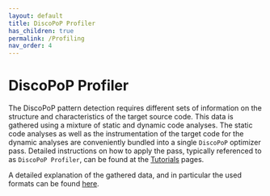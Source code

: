 ```yaml
---
layout: default
title: DiscoPoP Profiler
has_children: true
permalink: /Profiling
nav_order: 4
---
```


# DiscoPoP Profiler
The DiscoPoP pattern detection requires different sets of information on the structure and characteristics of the target source code.
This data is gathered using a mixture of static and dynamic code analyses.
The static code analyses as well as the instrumentation of the target code for the dynamic analyses are conveniently bundled into a single `DiscoPoP` optimizer pass.
Detailed instructions on how to apply the pass, typically referenced to as `DiscoPoP Profiler`, can be found at the [Tutorials](../Tutorials/Tutorials.md) pages.

A detailed explanation of the gathered data, and in particular the used formats can be found [here](Data_Details.md).


